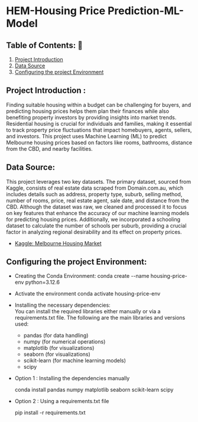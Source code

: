 # HEM-Housing Price Prediction-ML-Model
## Table of Contents: :house_with_garden:
01. [Project Introduction](#intro)
02. [Data Source](#source)
03. [Configuring the project Environment](#env)


<a name="intro"></a>
## Project Introduction : 
Finding suitable housing within a budget can be challenging for buyers, and predicting housing prices helps them plan their finances while also benefiting property investors by providing insights into market trends. Residential housing is crucial for individuals and families, making it essential to track property price fluctuations that impact homebuyers, agents, sellers, and investors. This project uses Machine Learning (ML) to predict Melbourne housing prices based on factors like rooms, bathrooms, distance from the CBD, and nearby facilities.


<a name="source"></a>
## Data Source: 
This project leverages two key datasets.  The primary dataset, sourced from Kaggle, consists of real estate data scraped from Domain.com.au, which includes details such as address, property type, suburb, selling method, number of rooms, price, real estate agent, sale date, and distance from the CBD. Although the dataset was raw, we cleaned and processed it to focus on key features that enhance the accuracy of our machine learning models for predicting housing prices. Additionally, we incorporated a schooling dataset to calculate the number of schools per suburb, providing a crucial factor in analyzing regional desirability and its effect on property prices.
- [Kaggle: Melbourne Housing Market](https://www.kaggle.com/datasets/anthonypino/melbourne-housing-market)

<a name = "env"></a>
## Configuring the project Environment:
- Creating the Conda Environment:
conda create --name housing-price-env python=3.12.6
- Activate the environment 
conda activate housing-price-env
- Installing the necessary dependencies:  
You can install the required libraries either manually or via a requirements.txt file. The following are the main libraries and versions used:
  - pandas (for data handling)
  - numpy (for numerical operations)
  - matplotlib (for visualizations)
  - seaborn (for visualizations)
  - scikit-learn (for machine learning models)
  - scipy 


- Option 1 : Installing the dependencies manually 

    conda install pandas numpy matplotlib seaborn scikit-learn scipy
- Option 2 : Using a requirements.txt file

    pip install -r requirements.txt



